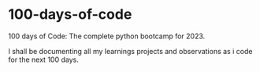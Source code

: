 # 100-days-of-code
100 days of Code: The complete python bootcamp for 2023.

I shall be documenting all my learnings projects and observations as i code for the next 100 days.




